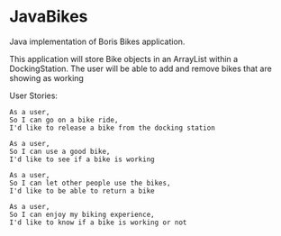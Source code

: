 # JavaBikes

Java implementation of Boris Bikes application.

This application will store Bike objects in an ArrayList within a DockingStation. The user will be able to add and remove bikes that are showing as working

User Stories:

```
As a user,
So I can go on a bike ride,
I'd like to release a bike from the docking station
```
```
As a user,
So I can use a good bike,
I'd like to see if a bike is working
```
```
As a user,
So I can let other people use the bikes,
I'd like to be able to return a bike
```

```
As a user,
So I can enjoy my biking experience,
I'd like to know if a bike is working or not
```

